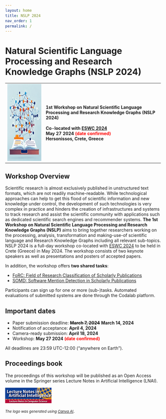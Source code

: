 ```yaml
---
layout: home
title: NSLP 2024
nav_order: 1
permalink: /
---
```


# Natural Scientific Language Processing and Research Knowledge Graphs (NSLP 2024)

<table>
  <tr>
    <td style="text-align:left">
      <img width="250" height="250" src="./logo.png" alt="logo"/>
    </td>
    <td>
    <strong>1st Workshop on Natural Scientific Language Processing and Research Knowledge Graphs (NSLP 2024)
</strong>
    <br/><br/>
    <strong>Co-located with <a href="https://2024.eswc-conferences.org" target="_blank">ESWC 2024</a></strong>
    <br/>
    <strong>May 27 2024 <span style="color: red;">(date confirmed)</span></strong>
    <br/>
    <strong>Hersonissos, Crete, Greece</strong>
    </td>
  </tr>
</table>

## Workshop Overview

Scientific research is almost exclusively published in unstructured text formats, which are not readily machine-readable. While technological approaches can help to get this flood of scientific information and new knowledge under control, the development of such technologies is very complex in practice and hinders the creation of infrastructures and systems to track research and assist the scientific community with applications such as dedicated scientific search engines and recommender systems. **The 1st Workshop on Natural Scientific Language Processing and Research Knowledge Graphs (NSLP)** aims to bring together researchers working on the processing, analysis, transformation and making-use-of scientific language and Research Knowledge Graphs including all relevant sub-topics. NSLP 2024 is a full-day workshop co-located with [ESWC 2024](https://2024.eswc-conferences.org) to be held in Crete (Greece) in May 2024. The workshop consists of two keynote speakers as well as presentations and posters of accepted papers. 

In addition, the workshop offers **two shared tasks**:

* [FoRC: Field of Research Classification of Scholarly Publications](https://nfdi4ds.github.io/nslp2024/docs/forc_shared_task.html)
* [SOMD: Software Mention Detection in Scholarly Publications](https://nfdi4ds.github.io/nslp2024/docs/somd_shared_task.html)
  
Participants can sign up for one or more (sub-)tasks. Automated evaluations of submitted systems are done through the Codalab platform.

## Important dates

* Paper submission deadline: ~~**March 7, 2024**~~ **March 14, 2024**
* Notification of acceptance: **April 4, 2024**
* Camera-ready submission: **April 18, 2024**
* Workshop: **May 27 2024 <span style="color: red;">(date confirmed)</span>**

All deadlines are 23:59 UTC-12:00 (“anywhere on Earth”).

## Proceedings book
The proceedings of this workshop will be published as an Open Access volume in the Springer series Lecture Notes in Artificial Intelligence (LNAI).

<div align="left" style="margin: 0px auto;">
<img width="150" height="50" src="LNAI-Logo.png" alt="LNAI"/>
</div>



<small><i>The logo was generated using [Canva AI](https://www.canva.com/en_gb/)</i></small>.
